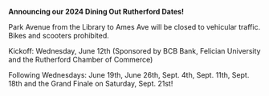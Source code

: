 **Announcing our 2024 Dining Out Rutherford Dates!**

Park Avenue from the Library to Ames Ave will be closed to vehicular traffic. Bikes and scooters prohibited.

Kickoff: Wednesday, June 12th (Sponsored by BCB Bank, Felician University and the Rutherford Chamber of Commerce)

Following Wednesdays: June 19th, June 26th, Sept. 4th, Sept. 11th, Sept. 18th and the Grand Finale on Saturday, Sept. 21st!




